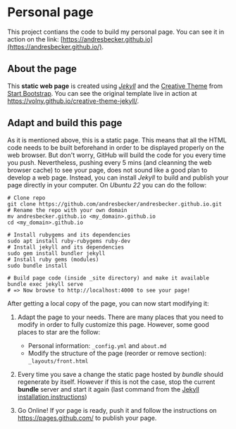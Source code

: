 # Personal page
This project contians the code to build my personal page. You can see it in action on the link: [https://andresbecker.github.io](https://andresbecker.github.io/).

## About the page
This **static web page** is created using [*Jekyll*](https://jekyllrb.com/) and the [Creative Theme](http://startbootstrap.com/template-overviews/creative/) from [Start Bootstrap](http://startbootstrap.com). You can see the original template live in action at <https://volny.github.io/creative-theme-jekyll/>.

## Adapt and build this page

As it is mentioned above, this is a static page. This means that all the HTML code needs to be built beforehand in order to be displayed properly on the web browser. But don't worry, GitHub will build the code for you every time you push. Nevertheless, pushing every 5 mins (and cleanning the web browser cache) to see your page, does not sound like a good plan to develop a web page. Instead, you can install *Jekyll* to build and publish your page directly in your computer. On *Ubuntu 22* you can do the follow:
<a name="deploy_code"></a>
```console
# Clone repo
git clone https://github.com/andresbecker/andresbecker.github.io.git
# Rename the repo with your own domain
mv andresbecker.github.io <my_domain>.github.io
cd <my_domain>.github.io

# Install rubygems and its dependencies
sudo apt install ruby-rubygems ruby-dev
# Install jekyll and its dependencies
sudo gem install bundler jekyll
# Install ruby gems (modules)
sudo bundle install

# Build page code (inside _site directory) and make it available
bundle exec jekyll serve
# => Now browse to http://localhost:4000 to see your page!
```

After getting a local copy of the page, you can now start modifying it:

1. Adapt the page to your needs. There are many places that you need to modify in order to fully customize this page. However, some good places to star are the follow:
   - Personal information: `_config.yml` and `about.md`
   - Modify the structure of the page (reorder or remove section): `_layouts/front.html`

2. Every time you save a change the static page hosted by *bundle* should regenerate by itself. However if this is not the case, stop the current **bundle** server and start it again (last command from the [Jekyll installation instructions](#deploy_code))

3. Go Online! If yor page is ready, push it and follow the instructions on https://pages.github.com/ to publish your page.